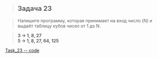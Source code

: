 >## Задача 23  

>Напишите программу, которая принимает на вход число (N) и выдаёт таблицу кубов чисел от 1 до N.  

>**3 -> 1, 8, 27  
5 -> 1, 8, 27, 64, 125**  

[Task_23 -- code](Program.cs)